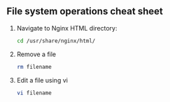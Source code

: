 ## File system operations cheat sheet

1. Navigate to Nginx HTML directory:

    ```bash
    cd /usr/share/nginx/html/
    ```
   
2. Remove a file

    ```bash
    rm filename	
    ```
   
3. Edit a file using vi

    ```bash
    vi filename	
    ```
